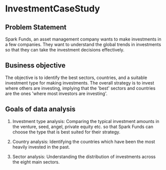 # InvestmentCaseStudy

## Problem Statement

Spark Funds, an asset management company wants to make investments in a few companies. They want to understand the global trends in investments so that they can take the investment decisions effectively.

## Business objective

The objective is to identify the best sectors, countries, and a suitable investment type for making investments. The overall strategy is to invest where others are investing, implying that the 'best' sectors and countries are the ones 'where most investors are investing'.

## Goals of data analysis

1. Investment type analysis: Comparing the typical investment amounts in the venture, seed, angel, private equity etc. so that Spark Funds can choose the type that 
                             is best suited for their strategy.

2. Country analysis: Identifying the countries which have been the most heavily invested in the past.

3. Sector analysis: Understanding the distribution of investments across the eight main sectors. 
